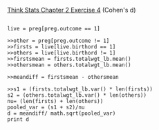 [Think Stats Chapter 2 Exercise 4](http://greenteapress.com/thinkstats2/html/thinkstats2003.html#toc24) (Cohen's d)

>>
```

live = preg[preg.outcome == 1]

>>other = preg[preg.outcome != 1]
>>firsts = live[live.birthord == 1]
>>others = live[live.birthord != 1]
>>firstsmean = firsts.totalwgt_lb.mean()
>>othersmean = others.totalwgt_lb.mean()

>>meandiff = firstsmean - othersmean

>>s1 = (firsts.totalwgt_lb.var() * len(firsts))
s2 = (others.totalwgt_lb.var() * len(others)) 
nu= (len(firsts) + len(others))
pooled_var = (s1 + s2)/nu
d = meandiff/ math.sqrt(pooled_var)
print d
```


